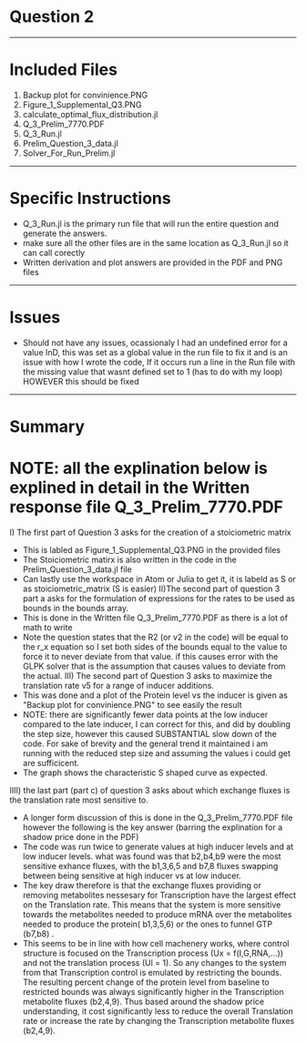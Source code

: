# Question 2
------------------------
# Included Files 
1) Backup plot for convinience.PNG
2) Figure_1_Supplemental_Q3.PNG
3) calculate_optimal_flux_distribution.jl
4) Q_3_Prelim_7770.PDF
5) Q_3_Run.jl
6) Prelim_Question_3_data.jl
7) Solver_For_Run_Prelim.jl

-----------------------
# Specific Instructions
- Q_3_Run.jl is the primary run file that will run the entire question and generate the answers.
- make sure all the other files are in the same location as Q_3_Run.jl so it can call corectly
- Written derivation and plot answers are provided in the PDF and PNG files
-----------------------
# Issues
- Should not have any issues, ocassionaly I had an undefined error for a value InD, this was set as a global value in the run file to fix it and is an issue with how I wrote the code, If it occurs run a line in the Run file with the missing value that wasnt defined set to 1 (has to do with my loop) HOWEVER this should be fixed 
-----------------------
# Summary 
# NOTE: all the explination below is explined in detail in the Written response file Q_3_Prelim_7770.PDF
I) The first part of Question 3 asks for the creation of a stoiciometric matrix
  - This is labled as Figure_1_Supplemental_Q3.PNG in the provided files
  - The Stoiciometric matirx is also written in the code in the Prelim_Question_3_data.jl file 
  - Can lastly use the workspace in Atom or Julia to get it, it is labeld as S or as stoiciometric_matrix (S is easier)
II)The second part of question 3 part a asks for the formulation of expressions for the rates to be used as bounds in the bounds array. 
  - This is done in the Written file Q_3_Prelim_7770.PDF as there is a lot of math to write 
  - Note the question states that the R2 (or v2 in the code) will be equal to the r_x equation so I set both sides of the bounds equal to the value to force it to never deviate from that value. if this causes error with the GLPK solver that is the assumption that causes values to deviate from the actual.
III) The second part of Question 3 asks to maximize the translation rate v5 for a range of inducer additions.
  - This was done and a plot of the Protein level vs the inducer is given as "Backup plot for convinience.PNG" to see easily the result
  - NOTE: there are significantly fewer data points at the low inducer compared to the late inducer, I can correct for this, and did by doubling the step size, however this caused SUBSTANTIAL slow down of the code. For sake of brevity and the general trend it maintained i am running with the reduced step size and assuming the values i could get are sufficicent.
  - The graph shows the characteristic S shaped curve as expected.
  
IIII) the last part (part c) of question 3 asks about which exchange fluxes is the translation rate most sensitive to.
  - A longer form discussion of this is done in the Q_3_Prelim_7770.PDF file however the following is the key answer (barring the explination for a shadow price done in the PDF) 
  - The code was run twice to generate values at high inducer levels and at low inducer levels. what was found was that b2,b4,b9 were the most sensitive exhance fluxes, with the b1,3,6,5 and b7,8 fluxes swapping between being sensitive at high inducer vs at low inducer. 
  - The key draw therefore is that the exchange fluxes providing or removing metabolites nessesary for Transcription have the largest effect on the Translation rate. This means that the system is more sensitive towards the metabolites needed to produce mRNA over the metabolites needed to produce the protein( b1,3,5,6) or the ones to funnel GTP (b7,b8) .
  - This seems to be in line with how cell machenery works, where control structure is focused on the Transcription process (Ux = f(I,G,RNA,...)) and not the translation process (Ul = 1). So any changes to the system from that Transcription control is emulated by restricting the bounds. The resulting percent change of the protein level from baseline to restricted bounds was always significantly higher in the Transcription metabolite fluxes (b2,4,9). Thus based around the shadow price understanding, it cost significantly less to reduce the overall Translation rate or increase the rate by changing the Transcription metabolite fluxes (b2,4,9).

    


